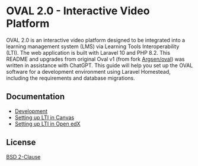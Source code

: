# OVAL 2.0 - Interactive Video Platform

OVAL 2.0 is an interactive video platform designed to be integrated into a learning management system (LMS) via Learning Tools Interoperability (LTI). The web application is built with Laravel 10 and PHP 8.2. This README and upgrades from original Oval v1 (from fork [Argsen/oval](https://github.com/Argsen/oval)) was written in assistance with ChatGPT. This guide will help you set up the OVAL software for a development environment using Laravel Homestead, including the requirements and database migrations.

## Documentation

- [Development](docs/development.md)
- [Setting up LTI in Canvas](docs/setting-up-lti-canvas.md)
- [Setting up LTI in Open edX](docs/setting-up-lti-opened.md)

## License

[BSD 2-Clause](LICENSE.md)
